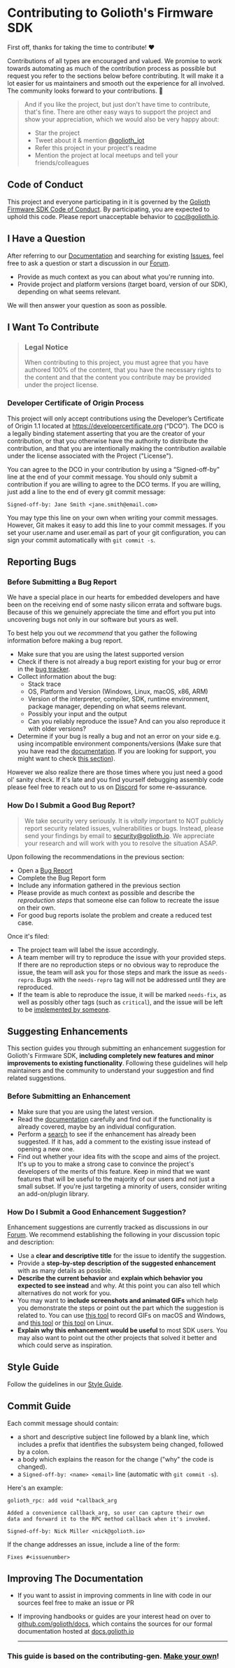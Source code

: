 # Contributing to Golioth's Firmware SDK

First off, thanks for taking the time to contribute! ❤️

Contributions of all types are encouraged and valued.
We promise to work towards automating as much of the contribution process
as possible but request you refer to the sections below before contributing. It will make it a
lot easier for us maintainers and smooth out the experience for all involved. The community looks
forward to your contributions. 🎉

> And if you like the project, but just don't have time to contribute, that's fine.
> There are other easy ways to support the project and show your appreciation,
> which we would also be very happy about:
> - Star the project
> - Tweet about it & mention [@golioth_iot](https://twitter.com/golioth_iot)
> - Refer this project in your project's readme
> - Mention the project at local meetups and tell your friends/colleagues

## Code of Conduct

This project and everyone participating in it is governed by the
[Golioth Firmware SDK Code of Conduct](https://github.com/golioth/golioth-firmware-sdk/blob/main/CODE_OF_CONDUCT.md).
By participating, you are expected to uphold this code. Please report unacceptable behavior
to <coc@golioth.io>.

## I Have a Question

After referring to our [Documentation](https://docs.golioth.io) and searching for existing
[Issues](https://github.com/golioth/golioth-firmware-sdk/issues), feel free to ask a question or
start a discussion in our [Forum](https://forum.golioth.io/).

- Provide as much context as you can about what you're running into.
- Provide project and platform versions (target board, version of our SDK), depending on what seems relevant.

We will then answer your question as soon as possible.

## I Want To Contribute

> ### Legal Notice
> When contributing to this project, you must agree that you have authored 100% of the content,
> that you have the necessary rights to the content and that the content you contribute may be
> provided under the project license.

### Developer Certificate of Origin Process

This project will only accept contributions using the Developer’s Certificate of Origin 1.1 located
at https://developercertificate.org (“DCO”). The DCO is a legally binding statement asserting that
you are the creator of your contribution, or that you otherwise have the authority to distribute
the contribution, and that you are intentionally making the contribution available under the
license associated with the Project ("License").

You can agree to the DCO in your contribution by using a “Signed-off-by” line at the end of your
commit message. You should only submit a contribution if you are willing to agree to the DCO terms.
If you are willing, just add a line to the end of every git commit message:

```
Signed-off-by: Jane Smith <jane.smith@email.com>
```

You may type this line on your own when writing your commit messages. However, Git makes it easy
to add this line to your commit messages. If you set your user.name and user.email as part of your
git configuration, you can sign your commit automatically with `git commit -s`.

## Reporting Bugs

### Before Submitting a Bug Report

We have a special place in our hearts for embedded developers and have been on the receiving
end of some nasty silicon errata and software bugs. Because of this we genuinely appreciate the
time and effort you put into uncovering bugs not only in our software but yours as well.

To best help you out we *recommend* that you gather the following information before making a bug report.

- Make sure that you are using the latest supported version
- Check if there is not already a bug report existing for your bug or error in the [bug tracker](https://github.com/golioth/golioth-firmware-sdk/issues?q=label%3Abug).
- Collect information about the bug:
  - Stack trace
  - OS, Platform and Version (Windows, Linux, macOS, x86, ARM)
  - Version of the interpreter, compiler, SDK, runtime environment, package manager, depending on what seems relevant.
  - Possibly your input and the output
  - Can you reliably reproduce the issue? And can you also reproduce it with older versions?
- Determine if your bug is really a bug and not an error on your side e.g. using incompatible
  environment components/versions (Make sure that you have read the [documentation](https://docs.golioth.io).
  If you are looking for support, you might want to check [this section](#i-have-a-question)).

However we also realize there are those times where you just need a good ol' sanity check.
If it's late and you find yourself debugging assembly code please feel free to reach out to us
on [Discord](https://discord.com/invite/qKjmvzMVYR) for some re-assurance.


### How Do I Submit a Good Bug Report?

> We take security very seriously. It is *vitally* important to NOT publicly report
> security related issues, vulnerabilities or bugs. Instead, please send your findings
> by email to <security@golioth.io>. We appreciate your research and will work with you
> to resolve the situation ASAP.
<!-- You may add a PGP key to allow the messages to be sent encrypted as well. -->

Upon following the recommendations in the previous section:

- Open a [Bug Report](https://github.com/golioth/golioth-firmware-sdk/issues/new/choose)
- Complete the Bug Report form
- Include any information gathered in the previous section
- Please provide as much context as possible and describe the *reproduction steps* that someone
  else can follow to recreate the issue on their own.
- For good bug reports isolate the problem and create a reduced test case.

Once it's filed:

- The project team will label the issue accordingly.
- A team member will try to reproduce the issue with your provided steps. If there are no
  reproduction steps or no obvious way to reproduce the issue, the team will ask you for
  those steps and mark the issue as `needs-repro`. Bugs with the `needs-repro` tag will not be
  addressed until they are reproduced.
- If the team is able to reproduce the issue, it will be marked `needs-fix`, as well as possibly
  other tags (such as `critical`), and the issue will be left to be [implemented by someone](#your-first-code-contribution).

<!-- You might want to create an issue template for bugs and errors that can be used as a guide and that defines the structure of the information to be included. If you do so, reference it here in the description. -->

## Suggesting Enhancements

This section guides you through submitting an enhancement suggestion for Golioth's Firmware SDK,
**including completely new features and minor improvements to existing functionality**.
Following these guidelines will help maintainers and the community to understand your suggestion
and find related suggestions.

### Before Submitting an Enhancement

- Make sure that you are using the latest version.
- Read the [documentation](https://docs.golioth.io) carefully and find out if the functionality is
  already covered, maybe by an individual configuration.
- Perform a [search](https://github.com/golioth/golioth-firmware-sdk/issues) to see if the
  enhancement has already been suggested. If it has, add a comment to the existing issue instead
  of opening a new one.
- Find out whether your idea fits with the scope and aims of the project. It's up to you to make a
  strong case to convince the project's developers of the merits of this feature. Keep in mind
  that we want features that will be useful to the majority of our users and not just a small subset.
  If you're just targeting a minority of users, consider writing an add-on/plugin library.

### How Do I Submit a Good Enhancement Suggestion?

Enhancement suggestions are currently tracked as discussions in our
[Forum](https://forum.golioth.io/). We recommend establishing the following in your discussion topic
and description:

- Use a **clear and descriptive title** for the issue to identify the suggestion.
- Provide a **step-by-step description of the suggested enhancement** with as many details as possible.
- **Describe the current behavior** and **explain which behavior you expected to see instead** and
  why. At this point you can also tell which alternatives do not work for you.
- You may want to **include screenshots and animated GIFs** which help you demonstrate the steps
  or point out the part which the suggestion is related to. You can use
  [this tool](https://www.cockos.com/licecap/) to record GIFs on macOS and Windows, and
  [this tool](https://github.com/colinkeenan/silentcast) or
  [this tool](https://github.com/GNOME/byzanz) on Linux. <!-- this should only be included if the project has a GUI -->
- **Explain why this enhancement would be useful** to most SDK users. You may also want to point
  out the other projects that solved it better and which could serve as inspiration.

<!-- You might want to create an issue template for enhancement suggestions that can be used as a guide and that defines the structure of the information to be included. If you do so, reference it here in the description. -->

## Style Guide

Follow the guidelines in our [Style Guide](docs/Style_Guide.md).

## Commit Guide

Each commit message should contain:

* a short and descriptive subject line followed by a blank line, which includes a
  prefix that identifies the subsystem being changed, followed by a colon.
* a body which explains the reason for the change ("why" the code is changed).
* a `Signed-off-by: <name> <email>` line (automatic with `git commit -s`).

Here's an example:

```
golioth_rpc: add void *callback_arg

Added a convenience callback_arg, so user can capture their own
data and forward it to the RPC method callback when it's invoked.

Signed-off-by: Nick Miller <nick@golioth.io>
```

If the change addresses an issue, include a line of the form:

```
Fixes #<issuenumber>
```

## Improving The Documentation

- If you want to assist in improving comments in line with code in our sources feel free to make an issue or PR
- If improving handbooks or guides are your interest head on over to [github.com/golioth/docs](https://github.com/golioth/docs), which contains the sources for our formal documentation hosted at [docs.golioth.io](https://docs.golioth.io/)

    ----
### This guide is based on the **contributing-gen**. [Make your own](https://github.com/bttger/contributing-gen)!
